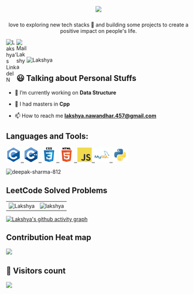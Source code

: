 <h1 align="center">
  <a href="https://git.io/typing-svg">
    <img src="https://readme-typing-svg.herokuapp.com/?lines=Hi+There!+👋;+Myself+Lakshya+Nawandhar!;&center=true&size=25">
  </a>
</h1>

<p align="center">love to exploring new tech stacks 🚀 and building some projects to create a positive impact on people's life.</p>
<a href="https://www.linkedin.com/in/lakshya-nawandhar-783a20190/" target="_blank">
  <img align="left" alt="Lakshya's LinkdeIN" width="28px" src="https://cdn.jsdelivr.net/npm/simple-icons@v3/icons/linkedin.svg" />
</a>

<a href="mailto:lakshya.nawandhar.457@gmail.com.com" target="_blank">
  <img align="left" alt="Mail Lakshya" width="28px" src="https://cdn.jsdelivr.net/npm/simple-icons@3.1.0/icons/gmail.svg" />
</a>
<br>
<br>

<p align="left"> <img src="https://komarev.com/ghpvc/?username=lakshyanawandar23&label=Profile%20views&color=0e75b6&style=flat" alt="Lakshya" /> </p>

## 😃 Talking about Personal Stuffs

- 🔭 I’m currently working on **Data Structure**

- 🌱 I had masters in **Cpp**

- 📫 How to reach me **lakshya.nawandhar.457@gmail.com**



## Languages and Tools:

<p align="left"><kbd> <a href="https://www.cprogramming.com/" target="_blank" rel="noreferrer"> <img src="https://raw.githubusercontent.com/devicons/devicon/master/icons/c/c-original.svg" alt="c" width="40" height="40"/> </a> </kbd><kbd> <a href="https://www.w3schools.com/cpp/" target="_blank" rel="noreferrer"> <img src="https://raw.githubusercontent.com/devicons/devicon/master/icons/cplusplus/cplusplus-original.svg" alt="cplusplus" width="40" height="40"/> </a> </kbd>
  <kbd><a href="https://www.w3schools.com/css/" target="_blank" rel="noreferrer"> <img src="https://raw.githubusercontent.com/devicons/devicon/master/icons/css3/css3-original-wordmark.svg" alt="css3" width="40" height="40"/> </a></kbd><kbd><a href="https://www.w3.org/html/" target="_blank" rel="noreferrer"> <img src="https://raw.githubusercontent.com/devicons/devicon/master/icons/html5/html5-original-wordmark.svg" alt="html5" width="40" height="40"/> </a> </kbd><kbd><a href="https://developer.mozilla.org/en-US/docs/Web/JavaScript" target="_blank" rel="noreferrer"> <img src="https://raw.githubusercontent.com/devicons/devicon/master/icons/javascript/javascript-original.svg" alt="javascript" width="40" height="40"/> </a></kbd><kbd> <a href="https://www.mysql.com/" target="_blank" rel="noreferrer"> <img src="https://raw.githubusercontent.com/devicons/devicon/master/icons/mysql/mysql-original-wordmark.svg" alt="mysql" width="40" height="40"/> </a></kbd><kbd> <a href="https://www.python.org" target="_blank" rel="noreferrer"> <img src="https://raw.githubusercontent.com/devicons/devicon/master/icons/python/python-original.svg" alt="python" width="40" height="40"/> </a> </kbd></p>

<p><img align="center" src="https://github-readme-stats.vercel.app/api/top-langs?username=deepak-812&show_icons=true&locale=en&layout=compact" alt="deepak-sharma-812" /></p>

## LeetCode Solved Problems




<table>
   <tr>
      <td><img src="https://github-readme-stats.vercel.app/api?username=lakshyanawandar23&include_all_commits=true&count_private=true&show_icons=true&line_height=24&title_color=1963DB&icon_color=41B5AA&text_color=DBB6FF&bg_color=0,000000,130F40" alt="Lakshya" />
         <td><img align="center" src="https://github-readme-streak-stats.herokuapp.com/?user=lakshyanawandar23&theme=dark&line_height=23" alt="lakshya" /></td>
   </tr>
</table>

[![Lakshya's github activity graph](https://github-readme-activity-graph.cyclic.app/graph?username=lakshyanawandar23&theme=react)](https://github.com/lakshyanawandar23/github-readme-activity-graph)

## Contribution Heat map
<kbd>
<img src="https://raw.githubusercontent.com/lakshyanawandar23/lakshyanawandar23/output/github-contribution-grid-snake.svg" />
</kbd>


## 👀 Visitors count

<img src="https://profile-counter.glitch.me/lakshyanawandar23/count.svg" />
